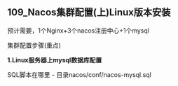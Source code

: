 ## 109_Nacos集群配置(上)Linux版本安装

预计需要，1个Nginx+3个nacos注册中心+1个mysql



集群配置步骤(重点)

**1.Linux服务器上mysql数据库配置**

SQL脚本在哪里 - 目录nacos/conf/nacos-mysql.sql